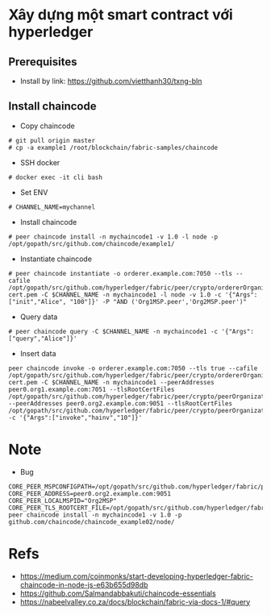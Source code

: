 # Xây dựng một smart contract với hyperledger

## Prerequisites
* Install by link: https://github.com/vietthanh30/txng-bln

## Install chaincode
* Copy chaincode
```
# git pull origin master
# cp -a example1 /root/blockchain/fabric-samples/chaincode
```
* SSH docker
```
# docker exec -it cli bash
```
* Set ENV
```
# CHANNEL_NAME=mychannel
```
* Install chaincode
```
# peer chaincode install -n mychaincode1 -v 1.0 -l node -p /opt/gopath/src/github.com/chaincode/example1/
```
* Instantiate chaincode
```
# peer chaincode instantiate -o orderer.example.com:7050 --tls --cafile /opt/gopath/src/github.com/hyperledger/fabric/peer/crypto/ordererOrganizations/example.com/orderers/orderer.example.com/msp/tlscacerts/tlsca.example.com-cert.pem -C $CHANNEL_NAME -n mychaincode1 -l node -v 1.0 -c '{"Args":["init","Alice", "100"]}' -P "AND ('Org1MSP.peer','Org2MSP.peer')"
```
* Query data
```
# peer chaincode query -C $CHANNEL_NAME -n mychaincode1 -c '{"Args":["query","Alice"]}'
```
* Insert data
```
peer chaincode invoke -o orderer.example.com:7050 --tls true --cafile /opt/gopath/src/github.com/hyperledger/fabric/peer/crypto/ordererOrganizations/example.com/orderers/orderer.example.com/msp/tlscacerts/tlsca.example.com-cert.pem -C $CHANNEL_NAME -n mychaincode1 --peerAddresses peer0.org1.example.com:7051 --tlsRootCertFiles /opt/gopath/src/github.com/hyperledger/fabric/peer/crypto/peerOrganizations/org1.example.com/peers/peer0.org1.example.com/tls/ca.crt --peerAddresses peer0.org2.example.com:9051 --tlsRootCertFiles /opt/gopath/src/github.com/hyperledger/fabric/peer/crypto/peerOrganizations/org2.example.com/peers/peer0.org2.example.com/tls/ca.crt -c '{"Args":["invoke","hainv","10"]}'
```

# Note
* Bug
```
CORE_PEER_MSPCONFIGPATH=/opt/gopath/src/github.com/hyperledger/fabric/peer/crypto/peerOrganizations/org2.example.com/users/Admin@org2.example.com/msp 
CORE_PEER_ADDRESS=peer0.org2.example.com:9051 
CORE_PEER_LOCALMSPID="Org2MSP" 
CORE_PEER_TLS_ROOTCERT_FILE=/opt/gopath/src/github.com/hyperledger/fabric/peer/crypto/peerOrganizations/org2.example.com/peers/peer0.org2.example.com/tls/ca.crt peer chaincode install -n mychaincode1 -v 1.0 -p github.com/chaincode/chaincode_example02/node/
```

# Refs
* https://medium.com/coinmonks/start-developing-hyperledger-fabric-chaincode-in-node-js-e63b655d98db
* https://github.com/Salmandabbakuti/chaincode-essentials
* https://nabeelvalley.co.za/docs/blockchain/fabric-via-docs-1/#query


